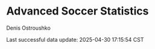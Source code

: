 # Advanced Soccer Statistics
Denis Ostroushko

<!-- gfm -->

Last successful data update: 2025-04-30 17:15:54 CST
